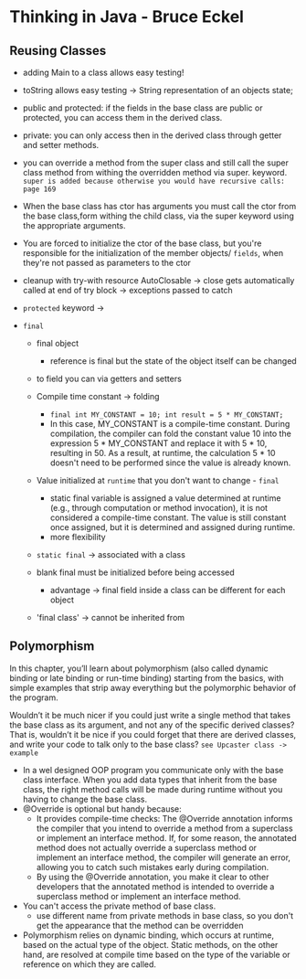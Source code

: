# Thinking in Java - Bruce Eckel

## Reusing Classes

- adding Main to a class allows easy testing!
- toString allows easy testing -> String representation of an objects state;

- public and protected: if the fields in the base class are public or protected, you can access them in the derived class.
- private: you can only access then in the derived class through getter and setter methods.

- you can override a method from the super class and still call the super class method from withing the overridden
  method via super. keyword.
  `super is added because otherwise you would have recursive calls: page 169`
- When the base class has ctor has arguments you must call the ctor from the base class,form withing the child class,
  via the super keyword using the appropriate arguments.
- You are forced to initialize the ctor of the base class, but you're responsible for the initialization of the member
  objects/ `fields`, when they're not passed as parameters to the ctor
- cleanup with try-with resource AutoClosable -> close gets automatically called at end of try block -> exceptions
  passed to catch
- `protected` keyword ->
- `final`
    - final object 
      - reference is final but the state of the object itself can be changed
    - to field you can via getters and setters
    - Compile time constant -> folding
      - `final int MY_CONSTANT = 10;
        int result = 5 * MY_CONSTANT;`
      - In this case, MY_CONSTANT is a compile-time constant. During compilation, the compiler can fold the constant value 10 into the expression 5 * MY_CONSTANT and replace it with 5 * 10, resulting in 50. As a result, at runtime, the calculation 5 * 10 doesn't need to be performed since the value is already known.

    - Value initialized at `runtime` that you don't want to change - `final`
      - static final variable is assigned a value determined at runtime (e.g., through computation or method invocation), it is not considered a compile-time constant. The value is still constant once assigned, but it is determined and assigned during runtime. 
      - more flexibility
    - `static final` -> associated with a class
    - blank final must be initialized before being accessed
      - advantage -> final field inside a class can be different for each object
    - 'final class' -> cannot be inherited from

## Polymorphism
In this chapter, you’ll learn about polymorphism (also called dynamic binding or late
binding or run-time binding) starting from the basics, with simple examples that strip away
everything but the polymorphic behavior of the program.

Wouldn’t it be much nicer if you could just write a single method that takes the base class as
its argument, and not any of the specific derived classes? That is, wouldn’t it be nice if you
could forget that there are derived classes, and write your code to talk only to the base class?
 `see Upcaster class -> example ` 

- In a wel designed  OOP program you communicate only with the base class interface. When you add data types that inherit from the base class, the right method calls will be made during runtime without you having to change the base class.
- @Override is optional but handy because:
  - It provides compile-time checks: The @Override annotation informs the compiler that you intend to override a method from a superclass or implement an interface method. If, for some reason, the annotated method does not actually override a superclass method or implement an interface method, the compiler will generate an error, allowing you to catch such mistakes early during compilation.
  -  By using the @Override annotation, you make it clear to other developers that the annotated method is intended to override a superclass method or implement an interface method.
- You can't access the private method of base class.
  - use different name from private methods in base class, so you don't get the appearance that the method can be overridden
- Polymorphism relies on dynamic binding, which occurs at runtime, based on the actual type of the object. Static methods, on the other hand, are resolved at compile time based on the type of the variable or reference on which they are called.